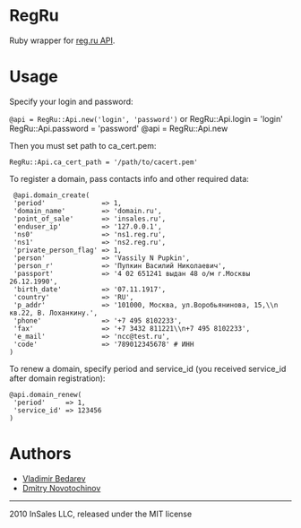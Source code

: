 RegRu
=====

Ruby wrapper for [reg.ru API](http://www.reg.ru/reseller/API2-tech "reg.ru API").

Usage
=======

Specify your login and password:

`@api = RegRu::Api.new('login', 'password')`
  or 
    RegRu::Api.login = 'login'
    RegRu::Api.password = 'password'
    @api = RegRu::Api.new

Then you must set path to ca_cert.pem:

`RegRu::Api.ca_cert_path = '/path/to/cacert.pem'`

To register a domain, pass contacts info and other required data:

     @api.domain_create(
     'period'              => 1,
     'domain_name'         => 'domain.ru',
     'point_of_sale'       => 'insales.ru',
     'enduser_ip'          => '127.0.0.1',
     'ns0'                 => 'ns1.reg.ru',
     'ns1'                 => 'ns2.reg.ru',
     'private_person_flag' => 1,
     'person'              => 'Vassily N Pupkin',
     'person_r'            => 'Пупкин Василий Николаевич',
     'passport'            => '4 02 651241 выдан 48 о/м г.Москвы 26.12.1990',
     'birth_date'          => '07.11.1917',
     'country'             => 'RU',
     'p_addr'              => '101000, Москва, ул.Воробьянинова, 15,\\n кв.22, В. Лоханкину.',
     'phone'               => '+7 495 8102233',
     'fax'                 => '+7 3432 811221\\n+7 495 8102233',
     'e_mail'              => 'ncc@test.ru',
     'code'                => '789012345678' # ИНН
    )


To renew a domain, specify period and service_id (you received service_id after domain registration):

    @api.domain_renew(
     'period'     => 1,
     'service_id' => 123456
    )

Authors
=======

* [Vladimir Bedarev](mailto:bedarev.vladimir@gmail.com "Vladimir Bedarev")
* [Dmitry Novotochinov](http://github.com/trybeee "Dmitry Novotochinov")

---

2010 InSales LLC, released under the MIT license
